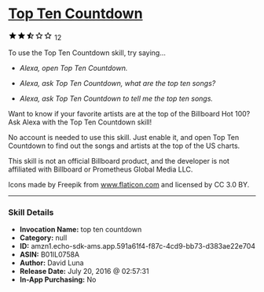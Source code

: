 # [Top Ten Countdown](http://alexa.amazon.com/#skills/amzn1.echo-sdk-ams.app.591a61f4-f87c-4cd9-bb73-d383ae22e704)
![2.9 stars](../../images/ic_star_black_18dp_1x.png)![2.9 stars](../../images/ic_star_black_18dp_1x.png)![2.9 stars](../../images/ic_star_half_black_18dp_1x.png)![2.9 stars](../../images/ic_star_border_black_18dp_1x.png)![2.9 stars](../../images/ic_star_border_black_18dp_1x.png) 12

To use the Top Ten Countdown skill, try saying...

* *Alexa, open Top Ten Countdown.*

* *Alexa, ask Top Ten Countdown, what are the top ten songs?*

* *Alexa, ask Top Ten Countdown to tell me the top ten songs.*

Want to know if your favorite artists are at the top of the Billboard Hot 100? Ask Alexa with the Top Ten Countdown skill!

No account is needed to use this skill. Just enable it, and open Top Ten Countdown to find out the songs and artists at the top of the US charts.

This skill is not an official Billboard product, and the developer is not affiliated with Billboard or Prometheus Global Media LLC.

Icons made by Freepik from www.flaticon.com and licensed by CC 3.0 BY.

***

### Skill Details

* **Invocation Name:** top ten countdown
* **Category:** null
* **ID:** amzn1.echo-sdk-ams.app.591a61f4-f87c-4cd9-bb73-d383ae22e704
* **ASIN:** B01IL0758A
* **Author:** David Luna
* **Release Date:** July 20, 2016 @ 02:57:31
* **In-App Purchasing:** No
